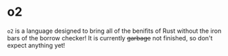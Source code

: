 # o2

`o2` is a language designed to bring all of the benifits of Rust without the iron bars of the borrow checker!
It is currently ~~garbage~~ not finished, so don't expect anything yet!
